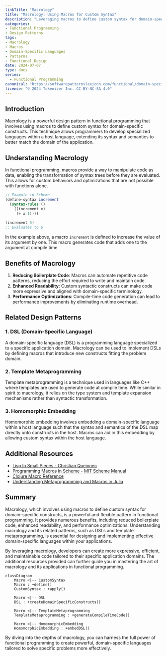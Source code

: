 ```yaml
---
linkTitle: "Macrology"
title: "Macrology: Using Macros for Custom Syntax"
description: "Leveraging macros to define custom syntax for domain-specific constructs in functional programming."
categories:
- Functional Programming
- Design Patterns
tags:
- Macrology
- Macros
- Domain-Specific Languages
- Patterns
- Functional Design
date: 2024-07-07
type: docs
series:
  - Functional Programming
canonical: "https://softwarepatternslexicon.com/functional/domain-specific-patterns/dsl-(domain-specific-language)/macrology"
license: "© 2024 Tokenizer Inc. CC BY-NC-SA 4.0"
---
```



## Introduction

Macrology is a powerful design pattern in functional programming that involves using macros to define custom syntax for domain-specific constructs. This technique allows programmers to develop specialized languages within a host language, extending its syntax and semantics to better match the domain of the application.

## Understanding Macrology

In functional programming, macros provide a way to manipulate code as data, enabling the transformation of syntax trees before they are evaluated. This allows for custom behaviors and optimizations that are not possible with functions alone.

```scheme
;; Example in Scheme
(define-syntax increment
  (syntax-rules ()
    ((increment x)
     (+ x 1))))
     
(increment 5)
;; Evaluates to 6
```

In the example above, a macro `increment` is defined to increase the value of its argument by one. This macro generates code that adds one to the argument at compile time.

## Benefits of Macrology

1. **Reducing Boilerplate Code**: Macros can automate repetitive code patterns, reducing the effort required to write and maintain code.
2. **Enhanced Readability**: Custom syntactic constructs can make code more expressive and aligned with domain-specific terminology.
3. **Performance Optimizations**: Compile-time code generation can lead to performance improvements by eliminating runtime overhead.

## Related Design Patterns

### 1. **DSL (Domain-Specific Language)**

A domain-specific language (DSL) is a programming language specialized to a specific application domain. Macrology can be used to implement DSLs by defining macros that introduce new constructs fitting the problem domain.

### 2. **Template Metaprogramming**

Template metaprogramming is a technique used in languages like C++ where templates are used to generate code at compile time. While similar in spirit to macrology, it relies on the type system and template expansion mechanisms rather than syntactic transformation.

### 3. **Homomorphic Embedding**

Homomorphic embedding involves embedding a domain-specific language within a host language such that the syntax and semantics of the DSL map directly onto constructs in the host. Macros can aid in this embedding by allowing custom syntax within the host language.

## Additional Resources

- [Lisp In Small Pieces - Christian Queinnec](https://mitpress.mit.edu/9780262161283/lisp-in-small-pieces/)
- [Programming Macros in Scheme - MIT Scheme Manual](https://www.gnu.org/software/mit-scheme/documentation/stable/)
- [Clojure Macro Reference](https://clojure.org/reference/macros)
- [Understanding Metaprogramming and Macros in Julia](https://docs.julialang.org/en/v1/manual/metaprogramming/)

## Summary

Macrology, which involves using macros to define custom syntax for domain-specific constructs, is a powerful and flexible pattern in functional programming. It provides numerous benefits, including reduced boilerplate code, enhanced readability, and performance optimizations. Understanding macrology and its related patterns, such as DSLs and template metaprogramming, is essential for designing and implementing effective domain-specific languages within your applications.

By leveraging macrology, developers can create more expressive, efficient, and maintainable code tailored to their specific application domains. The additional resources provided can further guide you in mastering the art of macrology and its applications in functional programming.

```mermaid
classDiagram
    Macro <|-- CustomSyntax
    Macro : +define()
    CustomSyntax : +apply()

    Macro <|-- DSL
    DSL : +createDomainSpecificConstructs()

    Macro <|-- TemplateMetaprogramming
    TemplateMetaprogramming : +generateCompileTimeCode()

    Macro <|-- HomomorphicEmbedding
    HomomorphicEmbedding : +embedDSL()
```

By diving into the depths of macrology, you can harness the full power of functional programming to create powerful, domain-specific languages tailored to solve specific problems more effectively.


